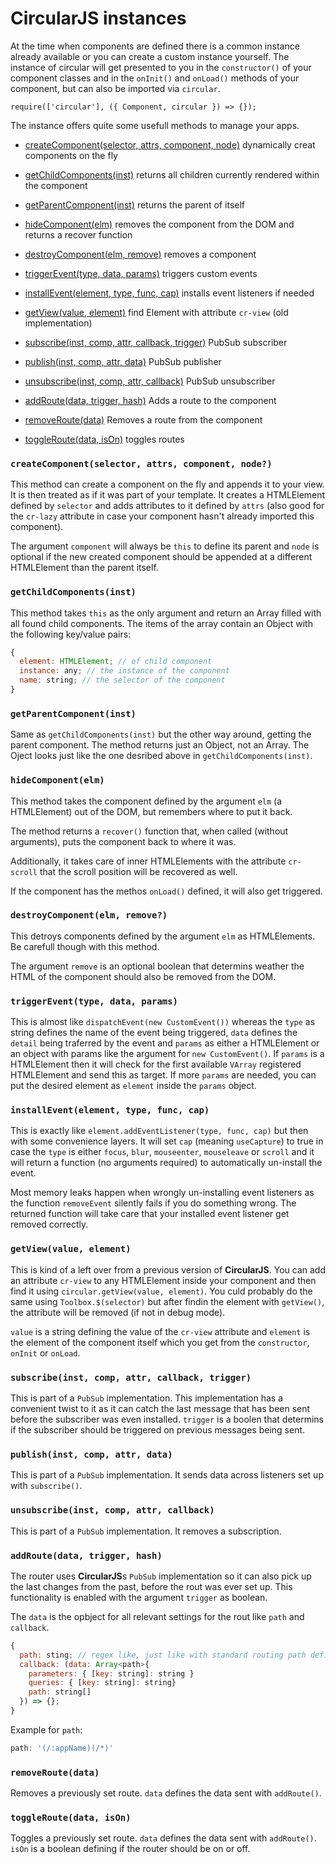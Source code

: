 # CircularJS instances

At the time when components are defined there is a common instance already available or you can create a custom instance yourself. The instance of circular will get presented to you in the `constructor()` of your component classes and in the `onInit()` and `onLoad()` methods of your component, but can also be imported via `circular`.

```JS
require(['circular'], ({ Component, circular }) => {});
```

The instance offers quite some usefull methods to manage your apps.

- [createComponent(selector, attrs, component, node)](#createcomponentselector-attrs-component-node) dynamically creat components on the fly
- [getChildComponents(inst)](#getchildcomponentsinst) returns all children currently rendered within the component
- [getParentComponent(inst)](#getparentcomponentinst) returns the parent of itself
- [hideComponent(elm)](#hidecomponentelm) removes the component from the DOM and returns a recover function
- [destroyComponent(elm, remove)](#destroycomponentelm-remove) removes a component

- [triggerEvent(type, data, params)](#triggereventtype-data-params) triggers custom events
- [installEvent(element, type, func, cap)](#installeventelement-type-func-cap) installs event listeners if needed
- [getView(value, element)](#getviewvalue-element) find Element with attribute `cr-view` (old implementation)
- [subscribe(inst, comp, attr, callback, trigger)](#subscribeinst-comp-attr-callback-trigger) PubSub subscriber
- [publish(inst, comp, attr, data)](#publishinst-comp-attr-data) PubSub publisher
- [unsubscribe(inst, comp, attr, callback)](#unsubscribeinst-comp-attr-callback) PubSub unsubscriber
- [addRoute(data, trigger, hash)](#addroutedata-trigger-hash) Adds a route to the component
- [removeRoute(data)](#removeroutedata) Removes a route from the component
- [toggleRoute(data, isOn)](#toggleroutedata-ison) toggles routes


### `createComponent(selector, attrs, component, node?)`

This method can create a component on the fly and appends it to your view. It is then treated as if it was part of your template. It creates a HTMLElement defined by `selector` and adds attributes to it defined by `attrs` (also good for the `cr-lazy` attribute in case your component hasn't already imported this component).

The argument `component` will always be `this` to define its parent and `node` is optional if the new created component should be appended at a different HTMLElement than the parent itself.


### `getChildComponents(inst)`

This method takes `this` as the only argument and return an Array filled with all found child components. The items of the array contain an Object with the following key/value pairs:

```js
{
  element: HTMLElement; // of child component
  instance: any; // the instance of the component
  name: string; // the selector of the component
}
```

### `getParentComponent(inst)`

Same as `getChildComponents(inst)` but the other way around, getting the parent component. The method returns just an Object, not an Array. The Oject looks just like the one desribed above in `getChildComponents(inst)`.

### `hideComponent(elm)`

This method takes the component defined by the argument `elm` (a HTMLElement) out of the DOM, but remembers where to put it back.

The method returns a `recover()` function that, when called (without arguments), puts the component back to where it was.

Additionally, it takes care of inner HTMLElements with the attribute `cr-scroll` that the scroll position will be recovered as well.

If the component has the methos `onLoad()` defined, it will also get triggered.

### `destroyComponent(elm, remove?)`

This detroys components defined by the argument `elm` as HTMLElements. Be carefull though with this method.

The argument `remove` is an optional boolean that determins weather the HTML of the component should also be removed from the DOM.

### `triggerEvent(type, data, params)`

This is almost like `dispatchEvent(new CustomEvent())` whereas the `type` as string defines the name of the event being triggered, `data` defines the `detail` being traferred by the event and `params` as either a HTMLElement or an object with params like the argument for `new CustomEvent()`. If `params` is a HTMLElement then it will check for the first available `VArray` registered HTMLElement and send this as target. If more `params` are needed, you can put the desired element as `element` inside the `params` object.

### `installEvent(element, type, func, cap)`

This is exactly like `element.addEventListener(type, func, cap)` but then with some convenience layers. It will set `cap` (meaning `useCapture`) to true in case the `type` is either `focus`, `blur`, `mouseenter`, `mouseleave` or `scroll` and it will return a function (no arguments required) to automatically un-install the event.

Most memory leaks happen when wrongly un-installing event listeners as the function `removeEvent` silently fails if you do something wrong. The returned function will take care that your installed event listener get removed correctly.

### `getView(value, element)`

This is kind of a left over from a previous version of **CircularJS**. You can add an attribute `cr-view` to any HTMLElement inside your component and then find it using `circular.getView(value, element)`. You culd probably do the same using `Toolbox.$(selector)` but after findin the element with `getView()`, the attribute will be removed (if not in debug mode).

`value` is a string defining the value of the `cr-view` attribute and `element` is the element of the component itself which you get from the `constructor`, `onInit` or `onLoad`.

### `subscribe(inst, comp, attr, callback, trigger)`

This is part of a `PubSub` implementation. This implementation has a convenient twist to it as it can catch the last message that has been sent before the subscriber was even installed. `trigger` is a boolen that determins if the subscriber should be triggered on previous messages being sent.

### `publish(inst, comp, attr, data)`

This is part of a `PubSub` implementation. It sends data across listeners set up with `subscribe()`.

### `unsubscribe(inst, comp, attr, callback)`

This is part of a `PubSub` implementation. It removes a subscription.

### `addRoute(data, trigger, hash)`

The router uses **CircularJS**s `PubSub` implementation so it can also pick up the last changes from the past, before the rout was ever set up. This functionality is enabled with the argument `trigger` as boolean.

The `data` is the opbject for all relevant settings for the rout like `path` and `callback`.

```js
{
  path: sting; // regex like, just like with standard routing path definition
  callback: (data: Array<path>{
    parameters: { [key: string]: string }
    queries: { [key: string]: string}
    path: string[]
  }) => {};
}
```

Example for `path`:

```js
path: '(/:appName)(/*)'
```

### `removeRoute(data)`

Removes a previously set route. `data` defines the data sent with `addRoute()`.

### `toggleRoute(data, isOn)`

Toggles a previously set route. `data` defines the data sent with `addRoute()`. `isOn` is a boolean defining if the router should be on or off.
